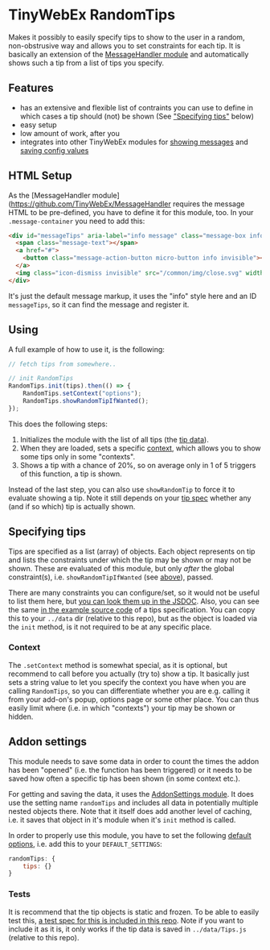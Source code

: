 # TinyWebEx RandomTips

Makes it possibly to easily specify tips to show to the user in a random, non-obstrusive way and allows you to set constraints for each tip.
It is basically an extension of the [MessageHandler module](https://github.com/TinyWebEx/MessageHandler) and automatically shows such a tip from a list of tips you specify.

## Features

* has an extensive and flexible list of contraints you can use to define in which cases a tip should (not) be shown (See ["Specifying tips"](#specifying-tips) below)
* easy setup
* low amount of work, after you 
* integrates into other TinyWebEx modules for [showing messages](#html-setup) and [saving config values](#addon-settings)

## HTML Setup

As the [MessageHandler module](https://github.com/TinyWebEx/MessageHandler requires the message HTML to be pre-defined, you have to define it for this module, too. In your `.message-container` you need to add this:

```html
<div id="messageTips" aria-label="info message" class="message-box info invisible fade-hide">
  <span class="message-text"></span>
  <a href="#">
    <button class="message-action-button micro-button info invisible"></button>
  </a>
  <img class="icon-dismiss invisible" src="/common/img/close.svg" width="24" height="24" tabindex="0" data-i18n data-i18n-aria-label="__MSG_dismissIconDescription__"></span>
</div>
```

It's just the default message markup, it uses the "info" style here and an ID `messageTips`, so it can find the message and register it.

## Using

A full example of how to use it, is the following:

```js
// fetch tips from somewhere..

// init RandomTips
RandomTips.init(tips).then(() => {
    RandomTips.setContext("options");
    RandomTips.showRandomTipIfWanted();
});
```

This does the following steps:
1. Initializes the module with the list of all tips (the [tip data](#specifying-tips)).
2. When they are loaded, sets a specific [context](#context), which allows you to show some tips only in some "contexts".
3. Shows a tip with a chance of 20%, so on average only in 1 of 5 triggers of this function, a tip is shown.

Instead of the last step, you can also use `showRandomTip` to force it to evaluate showing a tip. Note it still depends on your [tip spec](#specifying-tips) whether any (and if so which) tip is actually shown. 

## Specifying tips

Tips are specified as a list (array) of objects. Each object represents on tip and lists the constraints under which the tip may be shown or may not be shown. These are evaluated of this module, but only _after_ the global constraint(s), i.e. `showRandomTipIfWanted` (see [above](#using)), passed.

There are many constraints you can configure/set, so it would not be useful to list them here, but [you can look them up in the JSDOC](). Also, you can see the same [in the example source code](examples/Tips.js) of a tips specification. You can copy this to your `../data` dir (relative to this repo), but as the object is loaded via the `init` method, is it not required to be at any specific place.

### Context

The `.setContext` method is somewhat special, as it is optional, but recommend to call before you actually (try to) show a tip. It basically just sets a string value to let you specify the context you have when you are calling `RandomTips`, so you can differentiate whether you are e.g. calling it from your add-on's popup, options page or some other place.
You can thus easily limit where (i.e. in which "contexts") your tip may be shown or hidden.

## Addon settings

This module needs to save some data in order to count the times the addon has been "opened" (i.e. the function has been triggered) or it needs to be saved how often a specific tip has been shown (in some context etc.).

For getting and saving the data, it uses the [AddonSettings module](https://github.com/TinyWebEx/AddonSettings).
It does use the setting name `randomTips` and includes all data in potentially multiple nested objects there.
Note that it itself does add another level of caching, i.e. it saves that object in it's module when it's `init` method is called.

In order to properly use this module, you have to set the following [default options](https://github.com/TinyWebEx/AddonSettings#user-content-setup-default-value-store), i.e. add this to your `DEFAULT_SETTINGS`:
```js
randomTips: {
    tips: {}
}
```

### Tests

It is recommend that the tip objects is static and frozen. To be able to easily test this, [a test spec for this is included in this repo](./tests/dataTest/tips.test.js). Note if you want to include it as it is, it only works if the tip data is saved in `../data/Tips.js` (relative to this repo).
